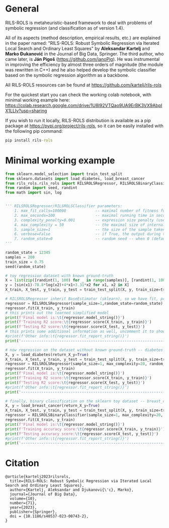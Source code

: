 # General

RILS-ROLS is metaheuristic-based framework to deal with problems of symbolic regression (and classification as of version 1.4). 

All of its aspects (method description, empirical results, etc.) are explained in the paper named:
"RILS-ROLS: Robust Symbolic Regression via Iterated Local Search and Ordinary Least Squares" by **Aleksandar Kartelj** and **Marko Đukanović** in the Journal of Big Data, Springer. 
The third author, who came later, is **Ján Pigoš** (https://github.com/janoPig). He was instrumental in improving the efficiency by almost three orders of magnitude (the module was rewritten in C++) and he also helped develop the symbolic classifier based on the symbolic regression algorithm as a backbone.

All RILS-ROLS resources can be found at https://github.com/kartelj/rils-rols

For the quickest start you can check the working colab notebook, with minimal working example here:
https://colab.research.google.com/drive/1U8I92VTQao9UA9ErBK3VX9AbpIX1LLIv?usp=sharing

If you wish to run it locally, RILS-ROLS distribution is available as a pip package at https://pypi.org/project/rils-rols,
so it can be easily installed with the following pip command:

```bat
pip install rils-rols
```

# Minimal working example
```python
from sklearn.model_selection import train_test_split
from sklearn.datasets import load_diabetes, load_breast_cancer
from rils_rols.rils_rols import RILSROLSRegressor, RILSROLSBinaryClassifier
from random import seed, randint
from math import sin, log


''' RILSROLSRegressor/RILSROLSClassifier parameters:
    1. max_fit_calls=100000             -- maximal number of fitness function calls
    2. max_seconds=100                  -- maximal running time in seconds
    3. complexity_penalty=0.001         -- expression size penalty (used for FitnessType.PENALTY) -- larger value means size is more important
    4. max_complexity = 50              -- the maximal size of internal expression (without symplification)
    5. sample_size=1                    -- the size of the sample taken from the training part, takes value from [0, 1], where 0 activates automatic sample size selection
    6. verbose=False                    -- if True, the output during the program execution contains more details
    7. random_state=0                   -- random seed -- when 0 (default), the algorithm might produce different results in different runs
'''

random_state = 12345
samples = 200
train_size = 0.75
seed(random_state)

# toy regression dataset with known ground-truth 
X = list(zip([randint(1, 100) for _ in range(samples)], [randint(1, 100) for _ in range(samples)]))
y = [sin(x1)-78.8*log(x2)+4*x1+3.31*x2 for x1, x2 in X]
X_train, X_test, y_train, y_test = train_test_split(X, y, train_size=train_size, test_size=1-train_size, random_state=random_state)

# RILSROLSRegressor inherit BaseEstimator (sklearn), so we have fit, predict and score methods, where the score method is R2
regressor = RILSROLSRegressor(sample_size=1,random_state=random_state)
regressor.fit(X_train, y_train)
# this prints out the learned simplified model
print(f'Final model is:\t{regressor.model_string()}')
print(f'Training R2 score:\t{regressor.score(X_train, y_train)}')
print(f'Testing R2 score:\t{regressor.score(X_test, y_test)}')
# this prints some additional information as well, uncomment it to show it
#print(f'Other info:\t{regressor.fit_report_string()}')
print('--------------------------------------------------------------------------------------------------------------')

# now regression on the dataset without known ground-truth -- diabetes
X, y = load_diabetes(return_X_y=True)
X_train, X_test, y_train, y_test = train_test_split(X, y, train_size=train_size, test_size=1-train_size, random_state=random_state)
regressor = RILSROLSRegressor(sample_size=1, max_complexity=20, random_state=random_state)
regressor.fit(X_train, y_train)
print(f'Final model is:\t{regressor.model_string()}')
print(f'Training R2 score:\t{regressor.score(X_train, y_train)}')
print(f'Testing R2 score:\t{regressor.score(X_test, y_test)}')
#print(f'Other info:\t{regressor.fit_report_string()}')
print('--------------------------------------------------------------------------------------------------------------')

# finally, binary classification on the sklearn toy dataset -- breast_cancer
X, y = load_breast_cancer(return_X_y=True)
X_train, X_test, y_train, y_test = train_test_split(X, y, train_size=train_size, test_size=1-train_size, random_state=random_state)
regressor = RILSROLSBinaryClassifier(sample_size=1, max_complexity=20, random_state=random_state)
regressor.fit(X_train, y_train)
print(f'Final model is:\t{regressor.model_string()}')
print(f'Training accuracy score:\t{regressor.score(X_train, y_train)}')
print(f'Testing accuracy score:\t{regressor.score(X_test, y_test)}')
#print(f'Other info:\t{regressor.fit_report_string()}')
print('--------------------------------------------------------------------------------------------------------------')

```
# Citation

```
@article{kartelj2023rilsrols,
  title={RILS-ROLS: Robust Symbolic Regression via Iterated Local Search and Ordinary Least Squares},
  author={Kartelj, Aleksandar and Djukanovi{\'c}, Marko},
  journal={Journal of Big Data},
  volume={10},
  number={71},
  year={2023},
  publisher={Springer}, 
  doi = {10.1186/s40537-023-00743-2},
}
```
